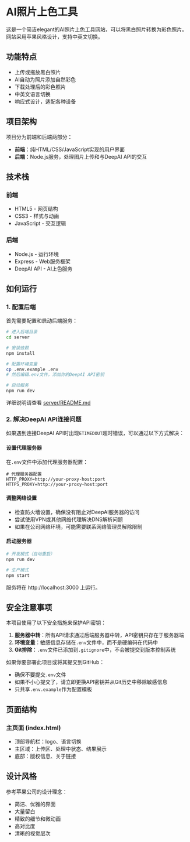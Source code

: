 # AI照片上色工具

这是一个简洁elegant的AI照片上色工具网站，可以将黑白照片转换为彩色照片。网站采用苹果风格设计，支持中英文切换。

## 功能特点

- 上传或拖放黑白照片
- AI自动为照片添加自然彩色
- 下载处理后的彩色照片
- 中英文语言切换
- 响应式设计，适配各种设备

## 项目架构

项目分为前端和后端两部分：

- **前端**：纯HTML/CSS/JavaScript实现的用户界面
- **后端**：Node.js服务，处理图片上传和与DeepAI API的交互

## 技术栈

### 前端
- HTML5 - 网页结构
- CSS3 - 样式与动画
- JavaScript - 交互逻辑

### 后端
- Node.js - 运行环境
- Express - Web服务框架
- DeepAI API - AI上色服务

## 如何运行

### 1. 配置后端
首先需要配置和启动后端服务：

```bash
# 进入后端目录
cd server

# 安装依赖
npm install

# 配置环境变量
cp .env.example .env
# 然后编辑.env文件，添加你的DeepAI API密钥

# 启动服务
npm run dev
```

详细说明请查看 [server/README.md](server/README.md)

### 2. 解决DeepAI API连接问题

如果遇到连接DeepAI API时出现`ETIMEDOUT`超时错误，可以通过以下方式解决：

#### 设置代理服务器
在`.env`文件中添加代理服务器配置：

```
# 代理服务器配置
HTTP_PROXY=http://your-proxy-host:port
HTTPS_PROXY=http://your-proxy-host:port
```

#### 调整网络设置
- 检查防火墙设置，确保没有阻止对DeepAI服务器的访问
- 尝试使用VPN或其他网络代理解决DNS解析问题
- 如果在公司网络环境，可能需要联系网络管理员解除限制

#### 启动服务器

```bash
# 开发模式（自动重启）
npm run dev

# 生产模式
npm start
```

服务将在 http://localhost:3000 上运行。

## 安全注意事项

本项目使用了以下安全措施来保护API密钥：

1. **服务器中转**：所有API请求通过后端服务器中转，API密钥只存在于服务器端
2. **环境变量**：敏感信息存储在`.env`文件中，而不是硬编码在代码中
3. **Git排除**：`.env`文件已添加到`.gitignore`中，不会被提交到版本控制系统

如果你要部署此项目或将其提交到GitHub：
- 确保不要提交`.env`文件
- 如果不小心提交了，请立即更换API密钥并从Git历史中移除敏感信息
- 只共享`.env.example`作为配置模板

## 页面结构

### 主页面 (index.html)
- 顶部导航栏：logo、语言切换
- 主区域：上传区、处理中状态、结果展示
- 底部：版权信息、关于链接

## 设计风格

参考苹果公司的设计理念：
- 简洁、优雅的界面
- 大量留白
- 精致的细节和微动画
- 高对比度
- 清晰的视觉层次 